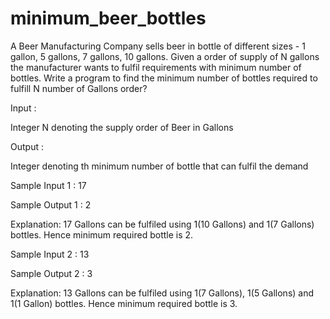 # minimum_beer_bottles
A Beer Manufacturing Company sells beer in bottle of different sizes - 1 gallon, 5 gallons, 7 gallons, 10 gallons. Given a order of supply of N gallons the manufacturer wants to fulfil requirements with minimum number of bottles. Write a program to find the minimum number of bottles required to fulfill N number of Gallons order?

Input :

Integer N denoting the supply order of Beer in Gallons

Output :

Integer denoting th minimum number of bottle that can fulfil the demand

Sample Input 1 : 17

Sample Output 1 : 2

Explanation: 17 Gallons can be fulfiled using 1(10 Gallons) and 1(7 Gallons) bottles. Hence minimum required bottle is 2.

Sample Input 2 : 13

Sample Output 2 : 3

Explanation: 13 Gallons can be fulfiled using 1(7 Gallons), 1(5 Gallons) and 1(1 Gallon) bottles. Hence minimum required bottle is 3.
